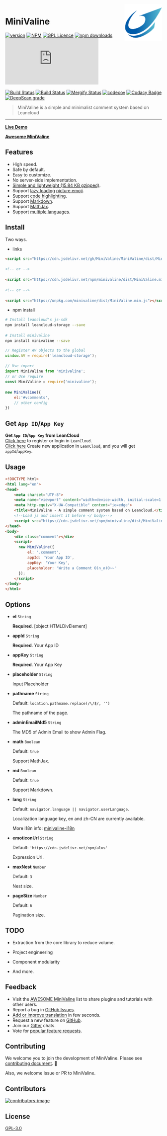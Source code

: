 <img src='./.github/minivaline.png' width='120' align="right" />


# MiniValine

[![version](https://img.shields.io/github/release/MiniValine/MiniValine.svg?style=flat-square)](https://github.com/MiniValine/MiniValine/releases)
[![NPM][npm-version-image]][npm-version-url]
[![GPL Licence](https://cdn.jsdelivr.net/gh/MHuiG/imgbed/github/gpl.svg)](https://opensource.org/licenses/GPL-3.0/)
[![npm downloads](https://img.shields.io/npm/dm/minivaline.svg?style=flat-square)](https://www.npmjs.com/package/minivaline)
[![gzip-size][gzip-size]][gzip-url]

[![Build Status](https://travis-ci.com/MiniValine/MiniValine.svg?branch=master)](https://travis-ci.com/MiniValine/MiniValine)
[![Build Status](https://github.com/MiniValine/MiniValine/workflows/Node.js%20CI/badge.svg)](https://github.com/MiniValine/MiniValine/actions)
[![Mergify Status][mergify-status]][mergify]
[![codecov](https://codecov.io/gh/MiniValine/MiniValine/branch/master/graph/badge.svg)](https://codecov.io/gh/MiniValine/MiniValine)
[![Codacy Badge](https://api.codacy.com/project/badge/Grade/9c203d6a0703457081c8d563a0b3b810)](https://www.codacy.com/gh/MiniValine/MiniValine?utm_source=github.com&amp;utm_medium=referral&amp;utm_content=MiniValine/MiniValine&amp;utm_campaign=Badge_Grade)
[![DeepScan grade](https://deepscan.io/api/teams/8202/projects/10351/branches/142143/badge/grade.svg)](https://deepscan.io/dashboard#view=project&tid=8202&pid=10351&bid=142143)

> MiniValine is a simple and minimalist comment system based on Leancloud
------------------------------
**[Live Demo](https://minivaline.github.io)**

**[Awesome MiniValine](https://github.com/MiniValine/AWESOME-MiniValine)**

## Features

- High speed.
- Safe by default.
- Easy to customize.
- No server-side implementation.
- [Simple and lightweight (15.84 KB gzipped)](https://app.bundle-analyzer.com/gh/MiniValine/MiniValine).
- Support [lazy loading](https://github.com/aFarkas/lazysizes) [picture emoji](https://github.com/MiniValine/alus).
- Support [code highlighting](https://highlightjs.org/static/demo/).
- Support [Markdown](https://guides.github.com/features/mastering-markdown/).
- Support [MathJax](https://www.mathjax.org/).
- Support [multiple languages](https://crowdin.com/project/minivaline).

## Install

Two ways.

- links

```html
<script src="https://cdn.jsdelivr.net/gh/MiniValine/MiniValine/dist/MiniValine.min.js"></script>

<!-- or -->

<script src="https://cdn.jsdelivr.net/npm/minivaline/dist/MiniValine.min.js"></script>

<!-- or -->

<script src="https://unpkg.com/minivaline/dist/MiniValine.min.js"></script>
```

- npm install

``` bash
# Install leancloud's js-sdk
npm install leancloud-storage --save

# Install minivaline
npm install minivaline --save
```

``` js
// Register AV objects to the global
window.AV = require('leancloud-storage');

// Use import
import MiniValine from 'minivaline';
// or Use require
const MiniValine = require('minivaline');

new MiniValine({
    el:'#vcomments',
    // other config
})
```


## Get `App ID`/`App Key`
**Get `App ID`/`App Key` from LeanCloud**  
[Click here](https://leancloud.cn/dashboard/login.html#/signup) to register or login in `LeanCloud`.  
[Click here](https://leancloud.cn/dashboard/applist.html#/newapp) Create new application in `LeanCloud`, and you will get `appId`/`appKey`.

## Usage

```html
<!DOCTYPE html>
<html lang="en">
<head>
    <meta charset="UTF-8">
    <meta name="viewport" content="width=device-width, initial-scale=1.0">
    <meta http-equiv="X-UA-Compatible" content="ie=edge">
    <title>MiniValine - A simple comment system based on Leancloud.</title>
    <!--Load js and insert it before </ body>-->
    <script src="https://cdn.jsdelivr.net/npm/minivaline/dist/MiniValine.min.js"></script>
</head>
<body>
    <div class="comment"></div>
    <script>
      new MiniValine({
          el: '.comment',
          appId: 'Your App ID',
          appKey: 'Your Key',
          placeholder: 'Write a Comment O(∩_∩)O~~'
      });
    </script>
</body>
</html>
```

## Options

- **el** `String`

  **Required**. [object HTMLDivElement]
  
- **appId** `String`

  **Required**. Your App ID

- **appKey** `String`

  **Required**. Your App Key

- **placeholder** `String`

  Input Placeholder

- **pathname** `String`

  Default: `location.pathname.replace(/\/$/, '')`
  
  The pathname of the page.

- **adminEmailMd5** `String`

  The MD5 of Admin Email to show Admin Flag.

- **math** `Boolean`

  Default: `true`
  
  Support MathJax.
  
- **md** `Boolean`

  Default: `true`
  
  Support Markdown.

- **lang** `String`

  Default: `navigator.language || navigator.userLanguage`.

  Localization language key, en and zh-CN are currently available.
  
  More i18n info: [minivaline-i18n](https://github.com/MiniValine/minivaline-i18n)

- **emoticonUrl** `String`

  Default: `'https://cdn.jsdelivr.net/npm/alus'`
  
  Expression Url.


- **maxNest** `Number`

  Default: `3`

  Nest size.

- **pageSize** `Number`

  Default: `6`
  
  Pagination size.

## TODO

- Extraction from the core library to reduce volume.

- Project engineering

- Component modularity

- And more.

## Feedback

* Visit the [AWESOME MiniValine](https://github.com/MiniValine/AWESOME-MiniValine) list to share plugins and tutorials with other users.
* Report a bug in [GitHub Issues][issues-bug-url].
* [Add or improve translation](https://crowdin.com/project/minivaline) in few seconds.
* Request a new feature on [GitHub][issues-feat-url].
* Join our [Gitter][gitter-url] chats.
* Vote for [popular feature requests][feat-req-vote-url].

## Contributing

We welcome you to join the development of MiniValine. Please see [contributing document][contributing-document-url]. 🤗

Also, we welcome Issue or PR to MiniValine.

## Contributors

[![contributors-image]][contributors-url]

## License

[GPL-3.0](https://github.com/MiniValine/MiniValine/blob/master/LICENSE)


[npm-version-image]: https://img.shields.io/npm/v/minivaline.svg?style=flat-square
[npm-version-url]: https://www.npmjs.com/package/minivaline
[gzip-size]: https://img.badgesize.io/https://unpkg.com/minivaline/dist/MiniValine.min.js?compression=gzip&style=flat-square
[gzip-url]: https://cdn.jsdelivr.net/npm/minivaline@latest/dist/MiniValine.min.js
[gitter-url]: https://gitter.im/thebestminivaline
[issues-bug-url]: https://github.com/MiniValine/MiniValine/issues/new?assignees=&labels=Bug&template=bug-report.md
[issues-feat-url]: https://github.com/MiniValine/MiniValine/issues/new?assignees=&labels=Feature+Request&template=feature-request.md
[feat-req-vote-url]: https://github.com/MiniValine/MiniValine/issues?q=is%3Aopen+is%3Aissue+label%3A%22Feature+Request%22
[contributing-document-url]: https://github.com/MiniValine/MiniValine/blob/master/.github/CONTRIBUTING.md
[mergify]: https://mergify.io
[mergify-status]: https://img.shields.io/endpoint.svg?url=https://gh.mergify.io/badges/MiniValine/MiniValine&style=flat
[contributors-image]: https://opencollective.com/minivaline/contributors.svg?width=890
[contributors-url]: https://github.com/MiniValine/MiniValine/graphs/contributors
